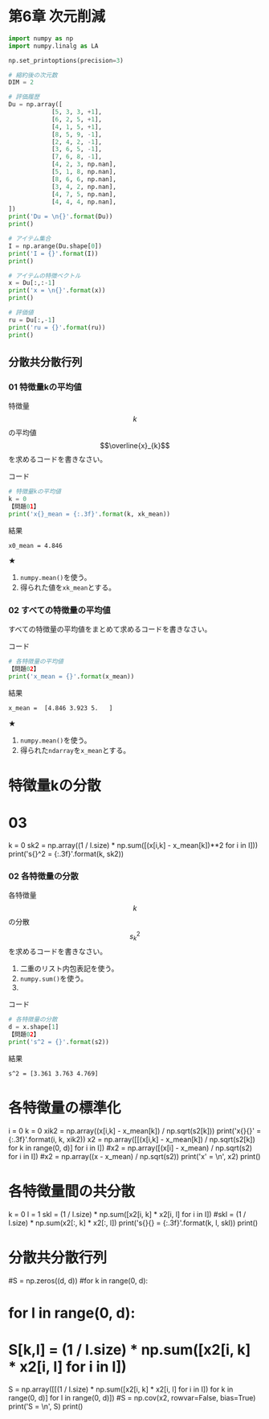 <script type="text/x-mathjax-config">MathJax.Hub.Config({tex2jax:{inlineMath:[['\$','\$'],['\\(','\\)']],processEscapes:true},CommonHTML: {matchFontHeight:false}});</script>
<script type="text/javascript" async src="https://cdnjs.cloudflare.com/ajax/libs/mathjax/2.7.1/MathJax.js?config=TeX-MML-AM_CHTML"></script>

# 第6章 次元削減

```python
import numpy as np
import numpy.linalg as LA

np.set_printoptions(precision=3)

# 縮約後の次元数
DIM = 2

# 評価履歴
Du = np.array([
            [5, 3, 3, +1],
            [6, 2, 5, +1],
            [4, 1, 5, +1],
            [8, 5, 9, -1],
            [2, 4, 2, -1],
            [3, 6, 5, -1],
            [7, 6, 8, -1],
            [4, 2, 3, np.nan],
            [5, 1, 8, np.nan],
            [8, 6, 6, np.nan],
            [3, 4, 2, np.nan],
            [4, 7, 5, np.nan],
            [4, 4, 4, np.nan],
])
print('Du = \n{}'.format(Du))
print()

# アイテム集合
I = np.arange(Du.shape[0])
print('I = {}'.format(I))
print()

# アイテムの特徴ベクトル
x = Du[:,:-1]
print('x = \n{}'.format(x))
print()

# 評価値
ru = Du[:,-1]
print('ru = {}'.format(ru))
print()
```

## 分散共分散行列


### 01 特徴量kの平均値
特徴量$$k$$の平均値$$\overline{x}_{k}$$を求めるコードを書きなさい。

コード
```python
# 特徴量kの平均値
k = 0
【問題01】
print('x{}_mean = {:.3f}'.format(k, xk_mean))
```

結果
```
x0_mean = 4.846
```

★
1. `numpy.mean()`を使う。
2. 得られた値を`xk_mean`とする。

### 02 すべての特徴量の平均値
すべての特徴量の平均値をまとめて求めるコードを書きなさい。

コード
```python
# 各特徴量の平均値
【問題02】
print('x_mean = {}'.format(x_mean))
```

結果
```bash
x_mean =  [4.846 3.923 5.   ]
```

★
1. `numpy.mean()`を使う。
2. 得られた`ndarray`を`x_mean`とする。



# 特徴量kの分散
# 03
k = 0
sk2 = np.array((1 / I.size) * np.sum([(x[i,k] - x_mean[k])**2 for i in I]))
print('s{}^2 = {:.3f}'.format(k, sk2))
### 02 各特徴量の分散
各特徴量$$k$$の分散$$s_{k}^{2}$$を求めるコードを書きなさい。

1. 二重のリスト内包表記を使う。
2. `numpy.sum()`を使う。
3. 

コード
```python
# 各特徴量の分散
d = x.shape[1]
【問題02】
print('s^2 = {}'.format(s2))
```

結果
```
s^2 = [3.361 3.763 4.769]
```





# 各特徴量の標準化
i = 0
k = 0
xik2 = np.array((x[i,k] - x_mean[k]) / np.sqrt(s2[k]))
print('x{}{}\' = {:.3f}'.format(i, k, xik2))
x2 = np.array([[(x[i,k] - x_mean[k]) / np.sqrt(s2[k]) for k in range(0, d)] for i in I])
#x2 = np.array([(x[i] - x_mean) / np.sqrt(s2) for i in I])
#x2 = np.array((x - x_mean) / np.sqrt(s2))
print('x\' = \n', x2)
print()

# 各特徴量間の共分散
k = 0
l = 1
skl = (1 / I.size) * np.sum([x2[i, k] * x2[i, l] for i in I])
#skl = (1 / I.size) * np.sum(x2[:, k] * x2[:, l])
print('s{}{} = {:.3f}'.format(k, l, skl))
print()

# 分散共分散行列
#S = np.zeros((d, d))
#for k in range(0, d):
#    for l in range(0, d):
#        S[k,l] = (1 / I.size) * np.sum([x2[i, k] * x2[i, l] for i in I])
S = np.array([[(1 / I.size) * np.sum([x2[i, k] * x2[i, l] for i in I]) for k in range(0, d)] for l in range(0, d)])
#S = np.cov(x2, rowvar=False, bias=True)
print('S = \n', S)
print()
```
